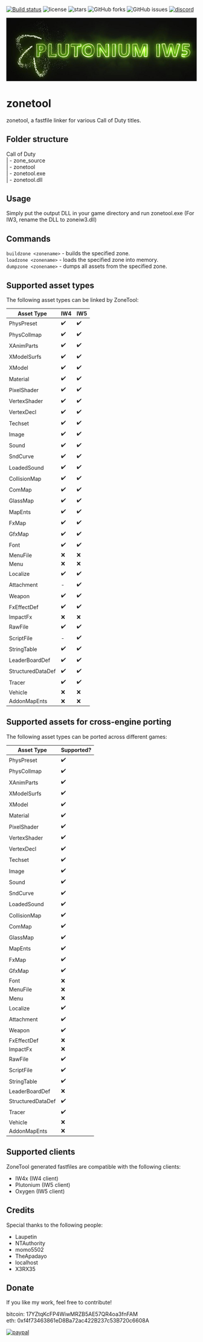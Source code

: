 [![Build status](https://ci.appveyor.com/api/projects/status/wknvjcd9nsn29dep?svg=true)](https://ci.appveyor.com/project/RektInator/zonetool)
![license](https://img.shields.io/github/license/ZoneTool/zonetool.svg)
![stars](https://img.shields.io/github/stars/ZoneTool/zonetool.svg)
![GitHub forks](https://img.shields.io/github/forks/ZoneTool/zonetool)
![GitHub issues](https://img.shields.io/github/issues/ZoneTool/zonetool)
[![discord](https://discordapp.com/api/guilds/290238678352134145/widget.png)](https://discord.gg/a6JM2Tv)
<p align="center"><img src="plutonium_logo.jpg" alt="Plutonium"/>

# zonetool
zonetool, a fastfile linker for various Call of Duty titles.

## Folder structure
Call of Duty\
| - zone_source\
| - zonetool\
| - zonetool.exe\
| - zonetool.dll 

## Usage
Simply put the output DLL in your game directory and run zonetool.exe (For IW3, rename the DLL to zoneiw3.dll)

## Commands
``buildzone <zonename>`` - builds the specified zone.\
``loadzone <zonename>`` - loads the specified zone into memory.\
``dumpzone <zonename>`` - dumps all assets from the specified zone.

## Supported asset types
The following asset types can be linked by ZoneTool:

| Asset Type  | IW4 | IW5 |
|-------------|-----|-----|
| PhysPreset  | ✔️    | ✔️    |
| PhysCollmap | ✔️    | ✔️    |
| XAnimParts  | ✔️    | ✔️    |
| XModelSurfs | ✔️    | ✔️    |
| XModel      | ✔️    | ✔️    |
| Material    | ✔️    | ✔️    |
| PixelShader | ✔️    | ✔️    |
| VertexShader | ✔️    | ✔️    |
| VertexDecl  | ✔️    | ✔️    |
| Techset     | ✔️    | ✔️    |
| Image       | ✔️    | ✔️    |
| Sound       | ✔️    | ✔️    |
| SndCurve    | ✔️    | ✔️    |
| LoadedSound | ✔️    | ✔️    |
| CollisionMap | ✔️    | ✔️    |
| ComMap      | ✔️    | ✔️    |
| GlassMap    | ✔️    | ✔️    |
| MapEnts     | ✔️    | ✔️    |
| FxMap       | ✔️    | ✔️    |
| GfxMap      | ✔️    | ✔️    |
| Font        | ✔️    | ✔️    |
| MenuFile    | ❌    | ❌    |
| Menu        | ❌    | ❌    |
| Localize    | ✔️    | ✔️    |
| Attachment  |  -  | ✔️    |
| Weapon      | ✔️    | ✔️    |
| FxEffectDef | ✔️    | ✔️    |
| ImpactFx    | ❌    | ❌    |
| RawFile     | ✔️    | ✔️    |
| ScriptFile  |  -  | ✔️    |
| StringTable | ✔️    | ✔️    |
| LeaderBoardDef | ✔️    | ✔️    |
| StructuredDataDef | ✔️    | ✔️    |
| Tracer      | ✔️    | ✔️    |
| Vehicle     | ❌    | ❌    |
| AddonMapEnts | ❌    | ❌    |

## Supported assets for cross-engine porting
The following asset types can be ported across different games:

| Asset Type  | Supported? |
|-------------|------------|
| PhysPreset  | ✔️    |
| PhysCollmap | ✔️    |
| XAnimParts  | ✔️    |
| XModelSurfs | ✔️    |
| XModel      | ✔️    |
| Material    | ✔️    |
| PixelShader | ✔️    |
| VertexShader | ✔️    |
| VertexDecl  | ✔️    |
| Techset     | ✔️    |
| Image       | ✔️    |
| Sound       | ✔️    |
| SndCurve    | ✔️    |
| LoadedSound | ✔️    |
| CollisionMap | ✔️    |
| ComMap      | ✔️    |
| GlassMap    | ✔️    |
| MapEnts     | ✔️    |
| FxMap       | ✔️    |
| GfxMap      | ✔️    |
| Font        | ❌    |
| MenuFile    | ❌    |
| Menu        | ❌    |
| Localize    | ✔️    |
| Attachment  | ✔️    |
| Weapon      | ✔️    |
| FxEffectDef | ❌    |
| ImpactFx    | ❌    |
| RawFile     | ✔️    |
| ScriptFile  | ✔️    |
| StringTable | ✔️    |
| LeaderBoardDef | ❌    |
| StructuredDataDef | ✔️    |
| Tracer      | ✔️    |
| Vehicle     | ❌    |
| AddonMapEnts | ❌    |

## Supported clients
ZoneTool generated fastfiles are compatible with the following clients:
* IW4x (IW4 client)
* Plutonium (IW5 client)
* Oxygen (IW5 client)

## Credits
Special thanks to the following people:
* Laupetin
* NTAuthority
* momo5502
* TheApadayo
* localhost
* X3RX35

## Donate
If you like my work, feel free to contribute!

bitcoin: 17YZtqKcFP4WiwMRZB5AE57QR4oa3fnFAM\
eth: 0xf4f73463861eD8Ba72ac422B237c53B720c6608A

[![paypal](https://www.paypalobjects.com/en_US/i/btn/btn_donateCC_LG.gif)](https://www.paypal.com/cgi-bin/webscr?cmd=_s-xclick&hosted_button_id=JF352E6E7TL8N)